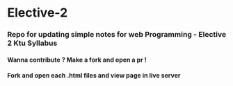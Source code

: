 # Elective-2  

### Repo for updating  simple notes for web Programming - Elective 2 Ktu Syllabus  

#### Wanna contribute ? Make a fork and open a pr !  

#### Fork and open each .html files and view page in live server  
